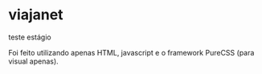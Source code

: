 # viajanet
teste estágio

Foi feito utilizando apenas HTML, javascript e o framework PureCSS (para visual apenas).
